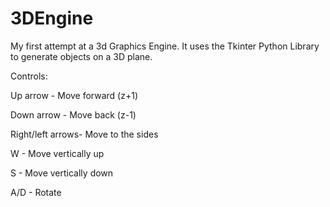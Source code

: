 # 3DEngine
My first attempt at a 3d Graphics Engine.
It uses the Tkinter Python Library to generate objects on a 3D plane.

Controls:

Up arrow - Move forward (z+1)

Down arrow - Move back (z-1)

Right/left arrows- Move to the sides

W - Move vertically up

S - Move vertically down

A/D - Rotate
